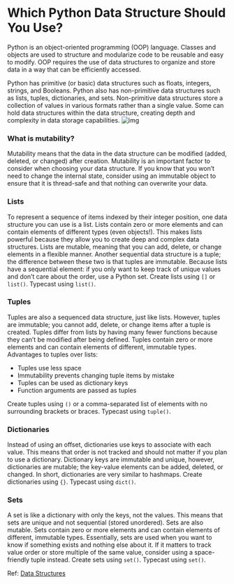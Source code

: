 # Which Python Data Structure Should You Use?
Python is an object-oriented programming (OOP) language. Classes and objects are used to structure and modularize code to be reusable and easy to modify. OOP requires the use of data structures to organize and store data in a way that can be efficiently accessed.

Python has primitive (or basic) data structures such as floats, integers, strings, and Booleans. Python also has non-primitive data structures such as lists, tuples, dictionaries, and sets. Non-primitive data structures store a collection of values in various formats rather than a single value. Some can hold data structures within the data structure, creating depth and complexity in data storage capabilities.
![img](https://miro.medium.com/max/2400/1*2JFd94q0vzsEcr-LB-220g.png)

### What is mutability?
Mutability means that the data in the data structure can be modified (added, deleted, or changed) after creation. Mutability is an important factor to consider when choosing your data structure. If you know that you won’t need to change the internal state, consider using an immutable object to ensure that it is thread-safe and that nothing can overwrite your data.
### Lists
To represent a sequence of items indexed by their integer position, one data structure you can use is a list. Lists contain zero or more elements and can contain elements of different types (even objects!). This makes lists powerful because they allow you to create deep and complex data structures.
Lists are mutable, meaning that you can add, delete, or change elements in a flexible manner. Another sequential data structure is a tuple; the difference between these two is that tuples are immutable.
Because lists have a sequential element: if you only want to keep track of unique values and don’t care about the order, use a Python set.
Create lists using `[]` or `list()`. Typecast using `list()`.
### Tuples
Tuples are also a sequenced data structure, just like lists. However, tuples are immutable; you cannot add, delete, or change items after a tuple is created. Tuples differ from lists by having many fewer functions because they can’t be modified after being defined. Tuples contain zero or more elements and can contain elements of different, immutable types.
Advantages to tuples over lists:
- Tuples use less space
- Immutability prevents changing tuple items by mistake
- Tuples can be used as dictionary keys
- Function arguments are passed as tuples
  
Create tuples using `()` or a comma-separated list of elements with no surrounding brackets or braces. Typecast using `tuple()`.
### Dictionaries
Instead of using an offset, dictionaries use keys to associate with each value. This means that order is not tracked and should not matter if you plan to use a dictionary. Dictionary keys are immutable and unique, however, dictionaries are mutable; the key-value elements can be added, deleted, or changed. In short, dictionaries are very similar to hashmaps.
Create dictionaries using `{}`. Typecast using `dict()`.
### Sets
A set is like a dictionary with only the keys, not the values. This means that sets are unique and not sequential (stored unordered). Sets are also mutable. Sets contain zero or more elements and can contain elements of different, immutable types.
Essentially, sets are used when you want to know if something exists and nothing else about it. If it matters to track value order or store multiple of the same value, consider using a space-friendly tuple instead.
Create sets using `set()`. Typecast using `set()`.

Ref: [Data Structures](https://towardsdatascience.com/which-python-data-structure-should-you-use-fa1edd82946c)